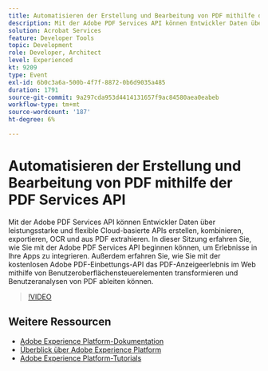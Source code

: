 ```yaml
---
title: Automatisieren der Erstellung und Bearbeitung von PDF mithilfe der PDF Services API
description: Mit der Adobe PDF Services API können Entwickler Daten über leistungsstarke und flexible Cloud-basierte APIs erstellen, kombinieren, exportieren, OCR und aus PDF extrahieren. In dieser Sitzung erfahren Sie, wie Sie mit der Adobe PDF Services API beginnen können, um Erlebnisse in Ihre Apps zu integrieren. Außerdem erfahren Sie, wie Sie mit der kostenlosen Adobe PDF-Einbettungs-API das PDF-Anzeigeerlebnis im Web mithilfe von Benutzeroberflächensteuerelementen transformieren und Benutzeranalysen von PDF ableiten können.
solution: Acrobat Services
feature: Developer Tools
topic: Development
role: Developer, Architect
level: Experienced
kt: 9209
type: Event
exl-id: 6b0c3a6a-500b-4f7f-8872-0b6d9035a485
duration: 1791
source-git-commit: 9a297cda953d4414131657f9ac84580aea0eabeb
workflow-type: tm+mt
source-wordcount: '187'
ht-degree: 6%

---
```


# Automatisieren der Erstellung und Bearbeitung von PDF mithilfe der PDF Services API

Mit der Adobe PDF Services API können Entwickler Daten über leistungsstarke und flexible Cloud-basierte APIs erstellen, kombinieren, exportieren, OCR und aus PDF extrahieren. In dieser Sitzung erfahren Sie, wie Sie mit der Adobe PDF Services API beginnen können, um Erlebnisse in Ihre Apps zu integrieren. Außerdem erfahren Sie, wie Sie mit der kostenlosen Adobe PDF-Einbettungs-API das PDF-Anzeigeerlebnis im Web mithilfe von Benutzeroberflächensteuerelementen transformieren und Benutzeranalysen von PDF ableiten können.

>[!VIDEO](https://video.tv.adobe.com/v/338039/?quality=12&learn=on&hidetitle=true)

## Weitere Ressourcen

- [Adobe Experience Platform-Dokumentation](https://experienceleague.adobe.com/docs/experience-platform.html?lang=de)
- [Überblick über Adobe Experience Platform](https://experienceleague.adobe.com/docs/experience-platform/landing/home.html?lang=de)
- [Adobe Experience Platform-Tutorials](https://experienceleague.adobe.com/docs/platform-learn/tutorials/overview.html?lang=de)
